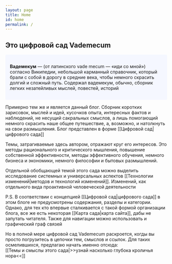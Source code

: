 ```yaml
---
layout: page
title: Home
id: home
permalink: /
---
```


## Это цифровой сад Vademecum

<p style="padding: 2em 1em; background: #f5f7ff; border-radius: 4px;">
  <span style="font-weight: bold">Вадемекум</span> — (от латинского vade mecum — «иди со мной») согласно Википедии, небольшой карманный справочник, который брали с собой в дорогу в средние века, чтобы немного скрасить долгий и сложный путь. Содержал вадемекум, обычно, сборник легких незатейливых мыслей, повестей, историй   
</p>


Примерно тем же и является данный блог. Сборник коротких зарисовок, мыслей и идей, кусочков опыта, интересных фактов и наблюдений, не несущий сакральных смыслов, а лишь помогающий немного скрасить наше общее путешествие, а, возможно, и натолкнуть на свои размышления. Блог представлен в форме [[Цифровой сад|цифрового сада]]

Темы, затрагиваемые здесь автором, отражают круг его интересов. Это методы рационального и критического мышления, повышение собственной эффективности, методы эффективного обучения, немного бизнеса и экономики, немного философии и бытовых размышлений.

Отдельной обобщающей темой этого сада можно выделить исследование системных и универсальных аспектов [[Технологии изменений|методов и технологий изменений]]. Изменений, как отдельного вида проактивной человеческой деятельности

P.S. В соответствии с концепцией [[Цифровой сад|цифрового сада]] в этом блоге не предусмотрены содержания, разделы и категории. Однако, для тех кто впервые сталкивается с такой формой организации блога, все же есть некоторая [[Карта сада|карта сайта]], дабы не запутать читателя. Также для навигации можно использовать и графический граф связей

Но в полной мере цифровой сад Vademecum раскроется, когды вы просто погрузитесь в цепочки тем, смыслов и ссылок. Для таких осмелившихся, предлагаю начать именно отсюда:  
[[Темы и смыслы этого сада|>>узнай насколько глубока кроличья нора<<]]
<style>
  .wrapper {
    max-width: 45em;
  }
</style>
